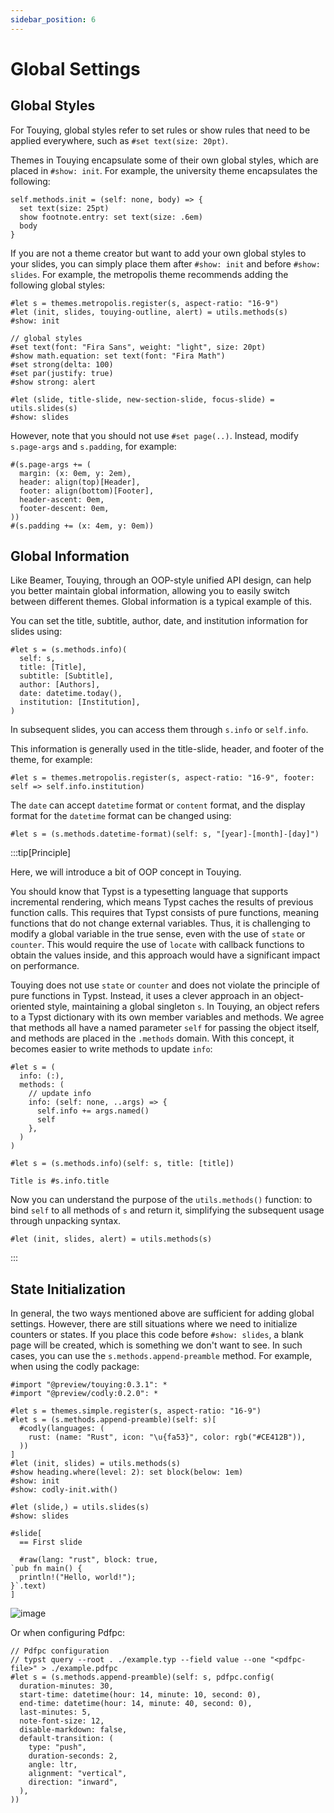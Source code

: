 ```yaml
---
sidebar_position: 6
---
```


# Global Settings

## Global Styles

For Touying, global styles refer to set rules or show rules that need to be applied everywhere, such as `#set text(size: 20pt)`.

Themes in Touying encapsulate some of their own global styles, which are placed in `#show: init`. For example, the university theme encapsulates the following:

```typst
self.methods.init = (self: none, body) => {
  set text(size: 25pt)
  show footnote.entry: set text(size: .6em)
  body
}
```

If you are not a theme creator but want to add your own global styles to your slides, you can simply place them after `#show: init` and before `#show: slides`. For example, the metropolis theme recommends adding the following global styles:

```typst
#let s = themes.metropolis.register(s, aspect-ratio: "16-9")
#let (init, slides, touying-outline, alert) = utils.methods(s)
#show: init

// global styles
#set text(font: "Fira Sans", weight: "light", size: 20pt)
#show math.equation: set text(font: "Fira Math")
#set strong(delta: 100)
#set par(justify: true)
#show strong: alert

#let (slide, title-slide, new-section-slide, focus-slide) = utils.slides(s)
#show: slides
```

However, note that you should not use `#set page(..)`. Instead, modify `s.page-args` and `s.padding`, for example:

```typst
#(s.page-args += (
  margin: (x: 0em, y: 2em),
  header: align(top)[Header],
  footer: align(bottom)[Footer],
  header-ascent: 0em,
  footer-descent: 0em,
))
#(s.padding += (x: 4em, y: 0em))
```

## Global Information

Like Beamer, Touying, through an OOP-style unified API design, can help you better maintain global information, allowing you to easily switch between different themes. Global information is a typical example of this.

You can set the title, subtitle, author, date, and institution information for slides using:

```typst
#let s = (s.methods.info)(
  self: s,
  title: [Title],
  subtitle: [Subtitle],
  author: [Authors],
  date: datetime.today(),
  institution: [Institution],
)
```

In subsequent slides, you can access them through `s.info` or `self.info`.

This information is generally used in the title-slide, header, and footer of the theme, for example:

```typst
#let s = themes.metropolis.register(s, aspect-ratio: "16-9", footer: self => self.info.institution)
```

The `date` can accept `datetime` format or `content` format, and the display format for the `datetime` format can be changed using:

```typst
#let s = (s.methods.datetime-format)(self: s, "[year]-[month]-[day]")
```

:::tip[Principle]

Here, we will introduce a bit of OOP concept in Touying.

You should know that Typst is a typesetting language that supports incremental rendering, which means Typst caches the results of previous function calls. This requires that Typst consists of pure functions, meaning functions that do not change external variables. Thus, it is challenging to modify a global variable in the true sense, even with the use of `state` or `counter`. This would require the use of `locate` with callback functions to obtain the values inside, and this approach would have a significant impact on performance.

Touying does not use `state` or `counter` and does not violate the principle of pure functions in Typst. Instead, it uses a clever approach in an object-oriented style, maintaining a global singleton `s`. In Touying, an object refers to a Typst dictionary with its own member variables and methods. We agree that methods all have a named parameter `self` for passing the object itself, and methods are placed in the `.methods` domain. With this concept, it becomes easier to write methods to update `info`:

```typst
#let s = (
  info: (:),
  methods: (
    // update info
    info: (self: none, ..args) => {
      self.info += args.named()
      self
    },
  )
)

#let s = (s.methods.info)(self: s, title: [title])

Title is #s.info.title
```

Now you can understand the purpose of the `utils.methods()` function: to bind `self` to all methods of `s` and return it, simplifying the subsequent usage through unpacking syntax.

```typst
#let (init, slides, alert) = utils.methods(s)
```
:::

## State Initialization

In general, the two ways mentioned above are sufficient for adding global settings. However, there are still situations where we need to initialize counters or states. If you place this code before `#show: slides`, a blank page will be created, which is something we don't want to see. In such cases, you can use the `s.methods.append-preamble` method. For example, when using the codly package:

```typst
#import "@preview/touying:0.3.1": *
#import "@preview/codly:0.2.0": *

#let s = themes.simple.register(s, aspect-ratio: "16-9")
#let s = (s.methods.append-preamble)(self: s)[
  #codly(languages: (
    rust: (name: "Rust", icon: "\u{fa53}", color: rgb("#CE412B")),
  ))
]
#let (init, slides) = utils.methods(s)
#show heading.where(level: 2): set block(below: 1em)
#show: init
#show: codly-init.with()

#let (slide,) = utils.slides(s)
#show: slides

#slide[
  == First slide

  #raw(lang: "rust", block: true,
`pub fn main() {
  println!("Hello, world!");
}`.text)
]
```

![image](https://github.com/touying-typ/touying/assets/34951714/0be2fbaf-cc03-4776-932f-259503d5e23a)

Or when configuring Pdfpc:

```typst
// Pdfpc configuration
// typst query --root . ./example.typ --field value --one "<pdfpc-file>" > ./example.pdfpc
#let s = (s.methods.append-preamble)(self: s, pdfpc.config(
  duration-minutes: 30,
  start-time: datetime(hour: 14, minute: 10, second: 0),
  end-time: datetime(hour: 14, minute: 40, second: 0),
  last-minutes: 5,
  note-font-size: 12,
  disable-markdown: false,
  default-transition: (
    type: "push",
    duration-seconds: 2,
    angle: ltr,
    alignment: "vertical",
    direction: "inward",
  ),
))
```
